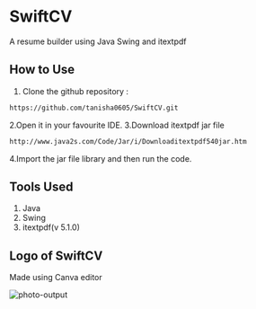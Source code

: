 # SwiftCV
 A resume builder using Java Swing and itextpdf 
## How to Use ##
1. Clone the github repository :
 ```bash
https://github.com/tanisha0605/SwiftCV.git
```
2.Open it in your favourite IDE.
3.Download itextpdf jar file 
```bash
http://www.java2s.com/Code/Jar/i/Downloaditextpdf540jar.htm
```
4.Import the jar file library and then run the code.

## Tools Used ##
1. Java
2. Swing
3. itextpdf(v 5.1.0)

## Logo of SwiftCV ##
Made using Canva editor

![photo-output](https://github.com/tanisha0605/SwiftCV/assets/144723509/27a02a5e-baea-4a53-b239-bdc145b3b384)
